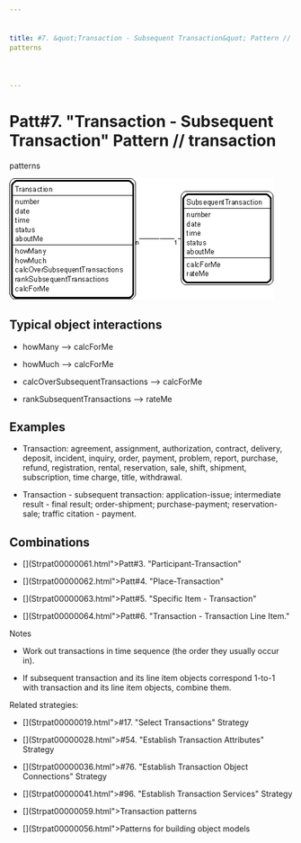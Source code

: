 ```yaml
---


title: #7. &quot;Transaction - Subsequent Transaction&quot; Pattern // transaction
patterns



---
```

# Patt#7. &quot;Transaction - Subsequent Transaction&quot; Pattern // transaction
patterns </p>

<p><img src="Strpat00000010.gif" alt="Strpat00000010.gif" border="0" width="471"
height="216"> </p>

<h2>Typical object interactions </h2>

*  howMany --&gt; calcForMe </p>

*  howMuch --&gt; calcForMe </p>

*  calcOverSubsequentTransactions --&gt; calcForMe </p>

*  rankSubsequentTransactions --&gt; rateMe </p>

<h2>Examples</h2>

*  Transaction: agreement, assignment, authorization, contract, delivery, deposit,
incident, inquiry, order, payment, problem, report, purchase, refund, registration,
rental, reservation, sale, shift, shipment, subscription, time charge, title, withdrawal. </p>

*  Transaction - subsequent transaction: application-issue; intermediate result - final
result; order-shipment; purchase-payment; reservation-sale; traffic citation - payment. </p>

<h2>Combinations </h2>

* [](Strpat00000061.html"></b>Patt#3.</a> &quot;Participant-Transaction&quot; </p>

* [](Strpat00000062.html">Patt#4.</a> &quot;Place-Transaction&quot; </p>

* [](Strpat00000063.html">Patt#5.</a> &quot;Specific Item - Transaction&quot; </p>

* [](Strpat00000064.html">Patt#6.</a> &quot;Transaction - Transaction Line
Item.&quot; </p>

<p>Notes </p>

*  Work out transactions in time sequence (the order they usually occur in). </p>

*  If subsequent transaction and its line item objects correspond 1-to-1 with
transaction and its line item objects, combine them. </p>

<p>Related strategies: </p>

* [](Strpat00000019.html">#17.</a> &quot;Select Transactions&quot; Strategy </p>

* [](Strpat00000028.html">#54.</a> &quot;Establish Transaction Attributes&quot;
Strategy </p>

* [](Strpat00000036.html">#76.</a> &quot;Establish Transaction Object
Connections&quot; Strategy </p>

* [](Strpat00000041.html">#96.</a> &quot;Establish Transaction Services&quot;
Strategy </p>

* [](Strpat00000059.html">Transaction patterns</a></li>

* [](Strpat00000056.html">Patterns for building object models</a></li>


